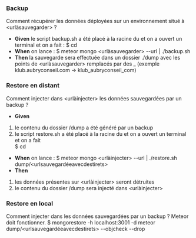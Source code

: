 ### Backup
Comment récupérer les données déployées sur un environnement situé à <urlàsauvegarder> ?
- **Given** le script backup.sh a été placé à la racine du <dbtools> et on a ouvert un terminal et on a fait :
$ cd <dbtools>
- **When** on lance :
$ meteor mongo <urlàsauvegarder> --url | ./backup.sh
- **Then** la sauvegarde sera effectuée dans un dossier ./dump avec les points de <urlàsauvegarder> remplacés par des _ (exemple klub.aubryconseil.com -> klub_aubryconseil_com)

### Restore en distant
Comment injecter dans <urlàinjecter> les données sauvegardées par un backup ?
- **Given**  
1. le contenu du dossier /dump a été généré par un backup
2. le script restore.sh a été placé à la racine du <dbtools> et on a ouvert un terminal et on a fait  
$ cd <dbtools>
- **When** on lance :
$ meteor mongo <urlàinjecter> --url | ./restore.sh dump/<urlsauvegardéeavecdestirets>
- **Then**
1. les données présentes sur <urlàinjecter> seront détruites
2. le contenu du dossier /dump sera injecté dans <urlàinjecter>

### Restore en local
Comment injecter dans <local> les données sauvegardées par un backup ?
Meteor doit fonctionner.
$ mongorestore -h localhost:3001 -d meteor dump/<urlsauvegardéeavecdestirets> --objcheck --drop
